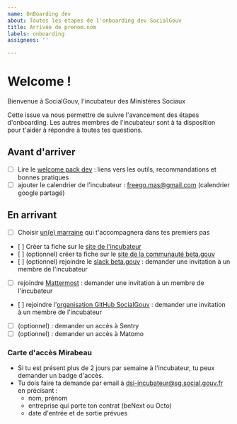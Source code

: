 ```yaml
---
name: OnBoarding dev
about: Toutes les étapes de l'onboarding dev SocialGouv
title: Arrivée de prenom.nom
labels: onboarding
assignees: ''

---
```


# Welcome !

Bienvenue à SocialGouv, l'incubateur des Ministères Sociaux

Cette issue va nous permettre de suivre l'avancement des étapes d'onboarding. Les autres membres de l'incubateur sont à ta disposition pour t'aider à répondre à toutes tes questions.

## Avant d'arriver

 - [ ] Lire le [welcome pack dev](https://github.com/SocialGouv/socialgouv.github.io/wiki/Social-Gouv-Tech-Welcome-Pack-🖖) : liens vers les outils, recommandations et bonnes pratiques
 - [ ] ajouter le calendrier de l'incubateur : freego.mas@gmail.com (calendrier google partagé)
## En arrivant
 - [ ] Choisir [un(e) marraine](https://socialgouv.github.io/members/) qui t'accompagnera dans tes premiers pas
 - [ ] Créer ta fiche sur le [site de l'incubateur](https://github.com/SocialGouv/socialgouv.github.io)
 - [ ] (optionnel) créer ta fiche sur le [site de la communauté beta.gouv](https://github.com/betagouv/beta.gouv.fr/blob/master/CONTRIBUTING.md#ajouter-ou-modifier-un-membre-%C3%A0-la-communaut%C3%A9-betagouv)
 - [ ] (optionnel) rejoindre le [slack beta.gouv](https://startups-detat.slack.com) : demander une invitation à un membre de l'incubateur
 - [ ] rejoindre [Mattermost](https://mattermost.num.social.gouv.fr) : demander une invitation à un membre de l'incubateur
 - [ ] rejoindre l'[organisation GitHub SocialGouv](https://github.com/SocialGouv) : demander une invitation à un membre de l'incubateur
 - [ ] (optionnel) : demander un accès à Sentry
 - [ ] (optionnel) : demander un accès à Matomo

### Carte d'accès Mirabeau

 - Si tu est présent plus de 2 jours par semaine à l'incubateur, tu peux demander un badge d'accès.
 - Tu dois faire ta demande par email à dsi-incubateur@sg.social.gouv.fr en précisant :
     - nom, prénom
     - entreprise qui porte ton contrat (beNext ou Octo)
     - date d'entrée et de sortie prévues
